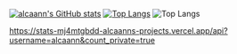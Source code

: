 [![alcaann's GitHub stats](https://stats-mj4mtgbdd-alcaanns-projects.vercel.app/api?username=alcaann&count_private=true)](https://github.com/anuraghazra/github-readme-stats)
[![Top Langs](https://stats-mj4mtgbdd-alcaanns-projects.vercel.app/api/top-langs/?username=alcaann&count_private=true)](https://github.com/anuraghazra/github-readme-stats)
![Top Langs](https://stats-mj4mtgbdd-alcaanns-projects.vercel.app/api/top-langs/?layout=compact)

https://stats-mj4mtgbdd-alcaanns-projects.vercel.app/api?username=alcaann&count_private=true

